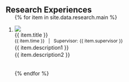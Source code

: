 <h2 id="research" style="margin: 2px 0px -15px;">Research Experiences</h2>

<div class="publications">
<ol class="bibliography">

{% for item in site.data.research.main %}

<li>
<div class="row align-items-start mb-3">
  <div class="col-12 col-md-3 mb-2 mb-md-0">
    <img src="{{ item.image }}" class="img-fluid rounded" style="max-width:360px; height:auto;">
  </div>
  <div class="col-12 col-md-9">
    <div class="title text-primary fw-bold mb-1" style="font-size:14px;">
      {{ item.title }}
    </div>
    <div class="meta text-muted small mb-1" style="font-size:12px;">
      {{ item.time }} &nbsp; | &nbsp; Supervisor: {{ item.supervisor }}
    </div>
    <div class="description" style="font-size:14px;">
      <p style="margin:2px 0;">{{ item.description1 }}</p>
      <p style="margin:2px 0;">{{ item.description2 }}</p>
    </div>
  </div>
</div>

</li>
<br>

{% endfor %}

</ol>
</div>


